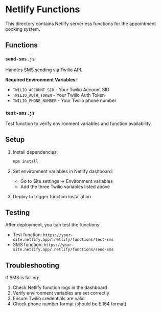 # Netlify Functions

This directory contains Netlify serverless functions for the appointment booking system.

## Functions

### `send-sms.js`
Handles SMS sending via Twilio API.

**Required Environment Variables:**
- `TWILIO_ACCOUNT_SID` - Your Twilio Account SID
- `TWILIO_AUTH_TOKEN` - Your Twilio Auth Token
- `TWILIO_PHONE_NUMBER` - Your Twilio phone number

### `test-sms.js`
Test function to verify environment variables and function availability.

## Setup

1. Install dependencies:
   ```bash
   npm install
   ```

2. Set environment variables in Netlify dashboard:
   - Go to Site settings → Environment variables
   - Add the three Twilio variables listed above

3. Deploy to trigger function installation

## Testing

After deployment, you can test the functions:

- Test function: `https://your-site.netlify.app/.netlify/functions/test-sms`
- SMS function: `https://your-site.netlify.app/.netlify/functions/send-sms`

## Troubleshooting

If SMS is failing:

1. Check Netlify function logs in the dashboard
2. Verify environment variables are set correctly
3. Ensure Twilio credentials are valid
4. Check phone number format (should be E.164 format) 